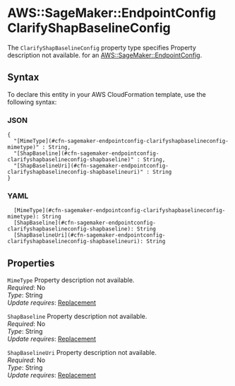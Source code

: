 # AWS::SageMaker::EndpointConfig ClarifyShapBaselineConfig<a name="aws-properties-sagemaker-endpointconfig-clarifyshapbaselineconfig"></a>

<a name="aws-properties-sagemaker-endpointconfig-clarifyshapbaselineconfig-description"></a>The `ClarifyShapBaselineConfig` property type specifies Property description not available\. for an [AWS::SageMaker::EndpointConfig](aws-resource-sagemaker-endpointconfig.md)\.

## Syntax<a name="aws-properties-sagemaker-endpointconfig-clarifyshapbaselineconfig-syntax"></a>

To declare this entity in your AWS CloudFormation template, use the following syntax:

### JSON<a name="aws-properties-sagemaker-endpointconfig-clarifyshapbaselineconfig-syntax.json"></a>

```
{
  "[MimeType](#cfn-sagemaker-endpointconfig-clarifyshapbaselineconfig-mimetype)" : String,
  "[ShapBaseline](#cfn-sagemaker-endpointconfig-clarifyshapbaselineconfig-shapbaseline)" : String,
  "[ShapBaselineUri](#cfn-sagemaker-endpointconfig-clarifyshapbaselineconfig-shapbaselineuri)" : String
}
```

### YAML<a name="aws-properties-sagemaker-endpointconfig-clarifyshapbaselineconfig-syntax.yaml"></a>

```
  [MimeType](#cfn-sagemaker-endpointconfig-clarifyshapbaselineconfig-mimetype): String
  [ShapBaseline](#cfn-sagemaker-endpointconfig-clarifyshapbaselineconfig-shapbaseline): String
  [ShapBaselineUri](#cfn-sagemaker-endpointconfig-clarifyshapbaselineconfig-shapbaselineuri): String
```

## Properties<a name="aws-properties-sagemaker-endpointconfig-clarifyshapbaselineconfig-properties"></a>

`MimeType` <a name="cfn-sagemaker-endpointconfig-clarifyshapbaselineconfig-mimetype"></a>
Property description not available\.  
_Required_: No  
_Type_: String  
_Update requires_: [Replacement](https://docs.aws.amazon.com/AWSCloudFormation/latest/UserGuide/using-cfn-updating-stacks-update-behaviors.html#update-replacement)

`ShapBaseline` <a name="cfn-sagemaker-endpointconfig-clarifyshapbaselineconfig-shapbaseline"></a>
Property description not available\.  
_Required_: No  
_Type_: String  
_Update requires_: [Replacement](https://docs.aws.amazon.com/AWSCloudFormation/latest/UserGuide/using-cfn-updating-stacks-update-behaviors.html#update-replacement)

`ShapBaselineUri` <a name="cfn-sagemaker-endpointconfig-clarifyshapbaselineconfig-shapbaselineuri"></a>
Property description not available\.  
_Required_: No  
_Type_: String  
_Update requires_: [Replacement](https://docs.aws.amazon.com/AWSCloudFormation/latest/UserGuide/using-cfn-updating-stacks-update-behaviors.html#update-replacement)
